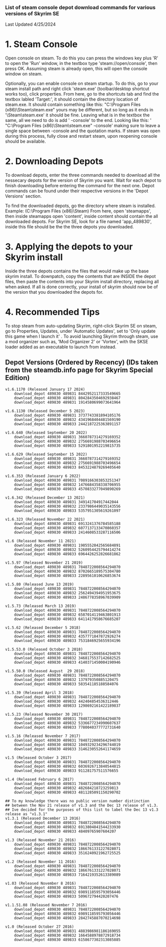 ### List of steam console depot download commands for various versions of Skyrim SE ###
Last Updated 4/25/2024

# 1. Steam Console
 Open console on steam. To do this you can press the windows key plus 'R' to open the 'Run' window,
    in the textbox type 'steam://open/console', then press OK. Assuming steam is already open, this will open the console window on steam.
	
Optionally, you can enable console on steam startup. To do this, go to your steam install path and right click 'steam.exe' (toolbar/desktop shortcut works too), click properties.
    From here, go to the shortcuts tab and find the textbox labled 'Target:', it should contain the directory location of steam.exe.
    It should contain something like this: "C:\Program Files (x86)\Steam\steam.exe" yours may be different, but so long as it ends in '\Steam\steam.exe' it should be fine.
    Leaving what is in the textbox the same, all we need to do is add ' -console' to the end. Looking like this: ' "C:\Program Files (x86)\Steam\steam.exe" -console'
    making sure to leave a single space between -console and the quotation marks. If steam was open during this process, fully close and restart steam, upon reopening console should be available.

# 2. Downloading Depots 
To download depots, enter the three commands needed to download all the nessecary depots for the version of Skyrim you want.
    Wait for each depot to finish downloading before entering the command for the next one.
    Depot commands can be found under their respective versions in the 'Depot Versions' section.
	
 To find the downloaded depots, go the directory where steam is installed. Example: (C:\Program Files (x86)\Steam)
    From here, open 'steamapps', then inside steamapps open 'content', inside content should contain the all downloaded depots. 
    For Skyrim SE, look for a file named 'app_489830', inside this file should be the the three depots you downloaded.
	
# 3. Applying the depots to your Skyrim install
Inside the three depots contains the files that would make up the base skyrim install. 
    To downpatch, copy the contents that are INSIDE the depot files, then paste the contents into your Skyrim install directory, replacing all when asked.
    If all is done correctly, your install of skyrim should now be of the version that you downloaded the depots for.
   
# 4. Recommended Tips
To stop steam from auto-updating Skyrim, right-click Skyrim SE on steam, go to Properties, Updates, under 'Automatic Updates', set to 'Only update this game when I launch it' .
   To avoid launching Skyrim through steam, use a mod organizer such as, 'Mod Organizer 2' or 'Vortex', with the SKSE loader added as an executable to launch from instead.

## Depot Versions (Ordered by Recency) (IDs taken from the steamdb.info page for Skyrim Special Edition)
	v1.6.1170 (Released January 17 2024)
		download_depot 489830 489831 8442952117333549665
  		download_depot 489830 489831 8042843504692938467
  		download_depot 489830 489831 1914580699073641964
    
	v1.6.1130 (Released December 5 2023) 
		download_depot 489830 489831 3737743381894105176
		download_depot 489830 489832 4341968404481569190
		download_depot 489830 489833 2442187225363891157
		
	v1.6.640 (Released September 20 2022)
		download_depot 489830 489831 3660787314279169352
		download_depot 489830 489832 2756691988703496654
		download_depot 489830 489833 5291801952219815735
		
	v1.6.629 (Released September 15 2022)
		download_depot 489830 489831 3660787314279169352
		download_depot 489830 489832 2756691988703496654
		download_depot 489830 489833 8453224879269405640
		
	v1.6.353 (Released January 6 2022)
		download_depot 489830 489831 7089166303853251347
		download_depot 489830 489832 1476684358338706955
		download_depot 489830 489833 4570833277049890269
	
	v1.6.342 (Released December 13 2021)
		download_depot 489830 489831 349141704917442044
		download_depot 489830 489832 2337986449035143556
		download_depot 489830 489833 5357951305619261097
	
	v1.6.323 (Released November 22 2021)
		download_depot 489830 489831 6913241376784585188
		download_depot 489830 489832 6077137133470860357
		download_depot 489830 489833 2414608533287116506
		
	v1.6 (Released November 11 2021)
		download_depot 489830 489831 1985552842565684891
		download_depot 489830 489832 5260954425794414274
		download_depot 489830 489833 6964426252826681862
	
	v1.5.97 (Released November 21 2019)
		download_depot 489830 489831 7848722008564294070
		download_depot 489830 489832 8702665189575304780
		download_depot 489830 489833 2289561010626853674
		
	v1.5.80 (Released June 13 2019)
		download_depot 489830 489831 7848722008564294070
		download_depot 489830 489832 2562494394951953675
		download_depot 489830 489833 2486778358967039909
		
	v1.5.73 (Released March 13 2019)
		download_depot 489830 489831 7848722008564294070
		download_depot 489830 489832 6587014119463801913
		download_depot 489830 489833 6411417958676685207
	
	v1.5.62 (Released December 5 2018)
		download_depot 489830 489831 7848722008564294070
		download_depot 489830 489832 4357771847872926274
		download_depot 489830 489833 7531846925655934196
		
	v1.5.53.0 (Released October 3 2018)
		download_depot 489830 489831 7848722008564294070
		download_depot 489830 489832 3468175537142682525
		download_depot 489830 489833 4140371450004190946
		
	v1.5.50.0 (Released August  29 2018) 
		download_depot 489830 489831 7848722008564294070
		download_depot 489830 489832 137979350885120475
		download_depot 489830 489833 583541185188584076
		
	v1.5.39 (Released April 3 2018) 
		download_depot 489830 489831 7848722008564294070
		download_depot 489830 489832 442404854536312446
		download_depot 489830 489833 1298692161422189837
		
	v1.5.23 (Released November 30 2017)
		download_depot 489830 489831 7848722008564294070
		download_depot 489830 489832 5336677234990607637
		download_depot 489830 489833 7780040377772731640
		
	v1.5.16 (Released November 7 2017)
		download_depot 489830 489831 7848722008564294070
		download_depot 489830 489832 1049329234296744019
		download_depot 489830 489833 3146230552641174659
		
	v1.5 (Released October 3 2017)
		download_depot 489830 489831 7848722008564294070
		download_depot 489830 489832 6036926713840544815
		download_depot 489830 489833 911281757511576655
		
	v1.4 (Released February 6 2017)
		download_depot 489830 489831 7848722008564294070
		download_depot 489830 489832 482684218723259813
		download_depot 489830 489833 4811285091150290702
	
	## To my knowledge there was no public version number distinction 
	## between the Nov 21 release of v1.3 and the Dec 13 release of v1.3.
	## Ive decided for the purposes of this list to label the Dec 13 v1.3 release as "v1.3.1"
	v1.3.1 (Released December 13 2016) 
		download_depot 489830 489831 7848722008564294070
		download_depot 489830 489832 6913804841544233930
		download_depot 489830 489833 48409765907604207
	
	v1.3 (Released November 21 2016)
		download_depot 489830 489831 7848722008564294070
		download_depot 489830 489832 1866761331227028071
		download_depot 489830 489833 3516240921962725525
		
	v1.2 (Released November 11 2016)
		download_depot 489830 489831 7848722008564294070
		download_depot 489830 489832 1866761331227028071
		download_depot 489830 489833 7164219352613389089
		
	v1.03 (Released November 8 2016)
		download_depot 489830 489831 7848722008564294070
		download_depot 489830 489832 6989118595793056446
		download_depot 489830 489833 509672794420207476
		
	v1.1.51.08 (Released November 7 2016)
		download_depot 489830 489831 7848722008564294070
		download_depot 489830 489832 6989118595793056446
		download_depot 489830 489833 2842745887070214698
	
	v1.0 (Released October 27 2016)
		download_depot 489830 489831 4883986981186169055
		download_depot 489830 489832 1664588978872918734
		download_depot 489830 489833 6158677302313085885
